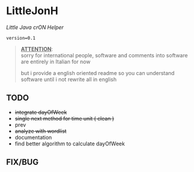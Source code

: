 # LittleJonH
*Little Java crON Helper*

`version=0.1`

> **<u>ATTENTION</u>**:  
> sorry for international people, software and comments into software are entirely in Italian for now  
>
> but i provide a english oriented readme so you can understand software until i not rewrite all in english

## TODO 

- ~~integrate dayOfWeek~~ 
- ~~single next method for time unit ( clean )~~
- prev
- ~~analyze with wordlist~~
- documentation
- find better algorithm to calculate dayOfWeek

## FIX/BUG

